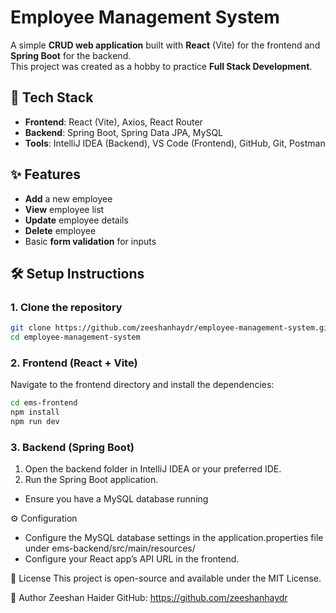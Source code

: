 # Employee Management System

A simple **CRUD web application** built with **React** (Vite) for the frontend and **Spring Boot** for the backend.  
This project was created as a hobby to practice **Full Stack Development**.

## 🚀 Tech Stack

- **Frontend**: React (Vite), Axios, React Router
- **Backend**: Spring Boot, Spring Data JPA, MySQL
- **Tools**: IntelliJ IDEA (Backend), VS Code (Frontend), GitHub, Git, Postman

## ✨ Features

- **Add** a new employee
- **View** employee list
- **Update** employee details
- **Delete** employee
- Basic **form validation** for inputs

## 🛠️ Setup Instructions

### 1. Clone the repository

```bash
git clone https://github.com/zeeshanhaydr/employee-management-system.git
cd employee-management-system
```
### 2. Frontend (React + Vite)
Navigate to the frontend directory and install the dependencies:
```bash
cd ems-frontend
npm install
npm run dev
```
### 3. Backend (Spring Boot)
1. Open the backend folder in IntelliJ IDEA or your preferred IDE.
2. Run the Spring Boot application.
 - Ensure you have a MySQL database running

⚙️ Configuration
 - Configure the MySQL database settings in the application.properties file under ems-backend/src/main/resources/
 - Configure your React app’s API URL in the frontend.

📝 License
This project is open-source and available under the MIT License.

👤 Author
Zeeshan Haider
GitHub: https://github.com/zeeshanhaydr


